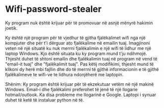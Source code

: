 # Wifi-password-stealer
Ky program nuk është krijuar për të promovuar në asnjë mënyrë hakimin joetik.

Ky është një program për të vjedhur të gjitha fjalëkalimet wifi nga një kompjuter dhe për t'i dërguar ato fjalëkalime në emailin tuaj.
Imagjinoni veten në një situatë ku nuk merrni fjalëkalimin e një wifi të lidhur me një laptop Windows. Kjo është situata ku ky program mund t'ju ndihmojë. Thjesht duhet të shtoni emailin dhe fjalëkalimin tuaj në program në vend të "email-it tuaj" dhe "fjalëkalimit tuaj". Pas këtij modifikimi, thjesht mund të klikoni dy herë mbi fajllin dhe do të merrni të gjithë informacionin e të gjithë fjalëkalimeve te wifi-ve te lidhura ndonjëherë me laptopin.

Shënim: Ky program është krijuar për të ekzekutuar vetëm në një makinë Windows. Email-i dhe fjalëkalimi preferohet të jenë të një llogarie hotmail/outlook. Ka disa probleme me llogarinë e Google. Laptopi i synuar duhet të ketë të instaluar python në të.

